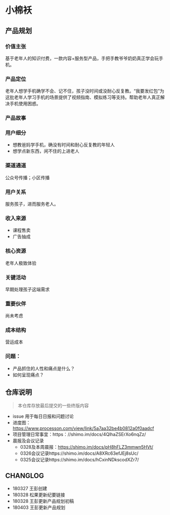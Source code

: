 
# 小棉袄




## 产品规划

### 价值主张

基于老年人的知识付费，一款内容+服务型产品，手把手教爷爷奶奶真正学会玩手机。

### 产品定位

老年人想学手机确学不会、记不住，孩子没时间或没耐心反复教。“我要发红包”为这批老年人学习手机的场景提供了视频指南、模拟练习等支持。帮助老年人真正解决手机使用困惑。

### 产品故事



### 用户细分

+ 想教爸妈学手机，确没有时间和耐心反复教的年轻人
+ 想学点新东西，闲不住的上进老人

### 渠道通道

公众号传播；小区传播

### 用户关系

服务孩子，进而服务老人。

### 收入来源

+ 课程售卖
+ 广告抽成

### 核心资源

老年人极致体验

### 关键活动

早期处理孩子这端需求

### 重要伙伴

尚未考虑

### 成本结构

营运成本

### 问题：
+ 产品抓住的人性和痛点是什么？
+ 如何呈现痛点？

## 仓库说明
> 本仓库存放最后提交的一些终版内容

+ issue 用于每日日报和问题讨论
+ 进度图：https://www.processon.com/view/link/5a7aa32be4b0812a0f0aadcf
+ 项目管理日常事宜：https：//shimo.im/docs/4QlhaZSErXo6nqZz/ 
+ 晨报及会议记录
	+ 0328及本周晨报：https://shimo.im/docs/pH8hFLZ3mmwn5HVt/ 
	+ 0326会议记录https://shimo.im/docs/A8XRc63efJEj8sUc/ 
	+ 0325会议记录https://shimo.im/docs/hCxinNDkscodXZr7/ 

## CHANGLOG
+ 180327 王彭创建
+ 180328 松果更新纪要链接
+ 180328 王彭更新产品规划初稿
+ 180403 王彭更新产品规划


